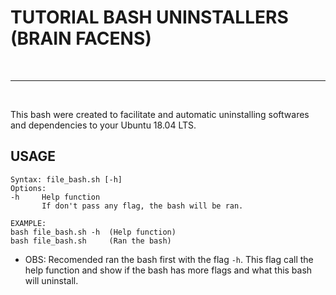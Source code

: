 # **TUTORIAL BASH UNINSTALLERS (BRAIN FACENS)**
<br>

------------------------------------------

<br>

This bash were created to facilitate and automatic uninstalling softwares and dependencies to your Ubuntu 18.04 LTS.

## **USAGE**
```
Syntax: file_bash.sh [-h]
Options:
-h     Help function
       If don't pass any flag, the bash will be ran.

EXAMPLE:
bash file_bash.sh -h  (Help function)
bash file_bash.sh     (Ran the bash)
```

- OBS: Recomended ran the bash first with the flag ```-h```. This flag call the help function and show if the bash has more flags and what this bash will uninstall.